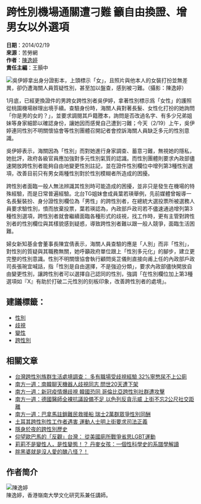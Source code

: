 # 跨性別機場通關遭刁難 籲自由換證、增男女以外選項

**日期**：2014/02/19  
**來源**：苦勞網  
**作者**：[陳逸婷](https://www.coolloud.org.tw/author/%E9%99%B3%E9%80%B8%E5%A9%B7)  
**責任主編**：王顥中

![吳伊婷拿出身分證影本，上頭標示「女」，且照片與他本人的女裝打扮並無差異，卻仍遭海關人員質疑性別，甚至加以盤查，感到被刁難。（攝影：陳逸婷）](http://farm4.staticflickr.com/3717/12630701973_009099e2f8_c.jpg)

1月底，已經更換證件的男跨女跨性別者吳伊婷，拿著性別標示爲「女性」的護照從桃園機場辦理出境手續。查驗身份時，海關人員對著長髮、女性化打扮的她詢問「你是男的女的？」，並要求調閱其戶籍謄本，詢問是否改過名字、有多少兄弟姐妹等身家細節以確認身份，讓她因而感覺自己遭到刁難；今天（2/19）上午，吳伊婷連同性別不明關懷協會等性別團體召開記者會控訴海關人員缺乏多元的性別意識。

吳伊婷表示，海關因為「性別」而對她進行身家調查、蓄意刁難，無視她的隱私，她批評，政府各級官員應加強對多元性別氣質的認識。而性別團體則要求內政部儘速開放跨性別者能夠自由地變更性別註記，並在證件性別欄位中增列第3種性別選項，改善目前只有男女兩種性別對於性別模糊者所造成的困擾。

跨性別者面臨一般人無法辨識其性別時可能造成的困擾，並非只是發生在機場的特殊經驗，而是日常普遍經驗。北台TG姐妹會成員葉若瑛舉例，先前媒體曾報導一名長髮裝扮、身分證性別欄位為「男性」的跨性別者，在總統大選投票所被選務人員要求驗性別，憤而放棄投票，葉若瑛認為，內政部戶政司若不儘速通過增列第3種性別選項，跨性別者就會繼續面臨各種形式的歧視，找工作時，更有主管對跨性別者的性別欄位與其樣貌感到疑惑，導致跨性別者難以跟一般人競爭，面臨生活困難。

婦女新知基金會董事長陳宜倩表示，海關人員查驗的應是「人別」而非「性別」，對性別的質疑與其職務無關，她呼籲政府單位跟上「性別多元化」的腳步，建立更完整的性別意識。性別不明關懷協會執行顧問吳芷儀則直接向甫上任的內政部戶政司長張琬宜喊話，指「性別是自由選擇，不是強迫分類」，要求內政部儘快開放自由變更性別，讓跨性別者可以選擇自己認同的性別，強調「在性別欄位加上第3種選項如『X』有助於打破二元性別的刻板印象，改善跨性別者的處境」。

## 建議標籤：
- [性別](https://www.coolloud.org.tw/tag/%E6%80%A7%E5%88%A5)
- [歧視](https://www.coolloud.org.tw/tag/%E6%AD%A7%E8%A6%96)
- [變性](https://www.coolloud.org.tw/tag/%E8%AE%8A%E6%80%A7)
- [跨性別](https://www.coolloud.org.tw/tag/%E8%B7%A8%E6%80%A7%E5%88%A5)

## 相關文章
- [台灣跨性別族群生活處境調查： 多有職場受歧視經驗 32%寧憋尿不上公廁](https://www.coolloud.org.tw/node/98118)
- [南方一週：南韓聊天機器人歧視同志 問世20天遭下架](https://www.coolloud.org.tw/node/95207)
- [南方一週：新冠疫情爆歧視 韓國恐同 哥倫比亞跨性別社群遭攻擊](https://www.coolloud.org.tw/node/94318)
- [南方一週：德國醫師全裸抗議設備不足 以色列反貪示威 上街不忘2公尺社交距離](https://www.coolloud.org.tw/node/94256)
- [南方一週：巴拿馬註銷難民救援船 瑞士2萬群眾爭性別同酬](https://www.coolloud.org.tw/node/91564)
- [土耳其跨性別性工作者遇害 運動人士明上街要求司法正義](https://www.coolloud.org.tw/node/86189)
- [隱身於夜的跨性別歷史](https://www.coolloud.org.tw/node/86042)
- [仰望歐巴馬的「反觀」台灣： 從美國廁所戰爭省思LGBT運動](https://www.coolloud.org.tw/node/85562)
- [莉莉不是變性人，是性變態！？ 丹麥女孩：一個性科學史的系譜學解讀](https://www.coolloud.org.tw/node/84584)
- [胖黑婆就是沒人愛的醜八怪？！](https://www.coolloud.org.tw/node/84196)

## 作者简介
![陳逸婷](https://www.coolloud.org.tw/sites/default/files/styles/author_img/public/images/field_author_photo/author_term/10682198_10202385051382462_3346027818870619608_o.jpg?itok=kb7hPrZN)  
陳逸婷，香港嶺南大學文化研究系兼任講師。
<!-- tcd_original_link https://www.coolloud.org.tw/node/77462 -->

